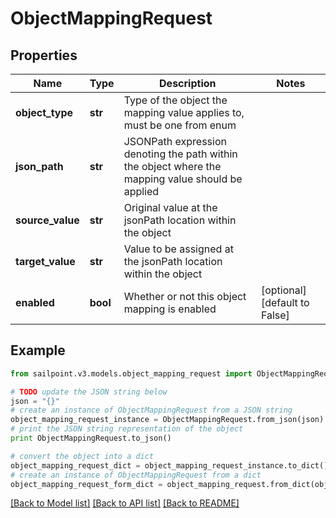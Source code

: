 # ObjectMappingRequest


## Properties

Name | Type | Description | Notes
------------ | ------------- | ------------- | -------------
**object_type** | **str** | Type of the object the mapping value applies to, must be one from enum | 
**json_path** | **str** | JSONPath expression denoting the path within the object where the mapping value should be applied | 
**source_value** | **str** | Original value at the jsonPath location within the object | 
**target_value** | **str** | Value to be assigned at the jsonPath location within the object | 
**enabled** | **bool** | Whether or not this object mapping is enabled | [optional] [default to False]

## Example

```python
from sailpoint.v3.models.object_mapping_request import ObjectMappingRequest

# TODO update the JSON string below
json = "{}"
# create an instance of ObjectMappingRequest from a JSON string
object_mapping_request_instance = ObjectMappingRequest.from_json(json)
# print the JSON string representation of the object
print ObjectMappingRequest.to_json()

# convert the object into a dict
object_mapping_request_dict = object_mapping_request_instance.to_dict()
# create an instance of ObjectMappingRequest from a dict
object_mapping_request_form_dict = object_mapping_request.from_dict(object_mapping_request_dict)
```
[[Back to Model list]](../README.md#documentation-for-models) [[Back to API list]](../README.md#documentation-for-api-endpoints) [[Back to README]](../README.md)


